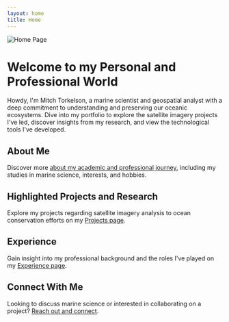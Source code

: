 ```yaml
---
layout: home
title: Home
---
```


![Home Page](/mitchtork/assets/images/coral.jpg)

# Welcome to my Personal and Professional World

Howdy, I'm Mitch Torkelson, a marine scientist and geospatial analyst with a deep commitment to understanding and preserving our oceanic ecosystems. Dive into my portfolio to explore the satellite imagery projects I've led, discover insights from my research, and view the technological tools I've developed.

## About Me

Discover more [about my academic and professional journey](/mitchtork/about), including my studies in marine science, interests, and hobbies.

## Highlighted Projects and Research

Explore my projects regarding satellite imagery analysis to ocean conservation efforts on my [Projects page](/mitchtork/projects).

## Experience

Gain insight into my professional background and the roles I've played on my [Experience page](/mitchtork/experience).


## Connect With Me

Looking to discuss marine science or interested in collaborating on a project? [Reach out and connect](mailto:mitchtorkelson@gmail.com).
